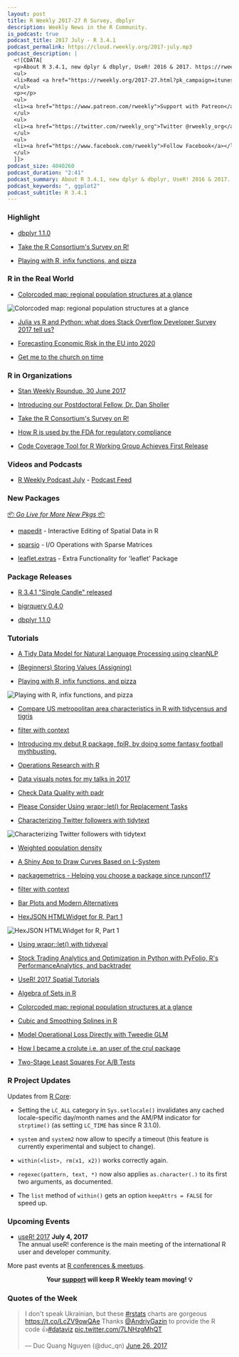 ```yaml
---
layout: post
title: R Weekly 2017-27 R Survey, dbplyr
description: Weekly News in the R Community.
is_podcast: true
podcast_title: 2017 July - R 3.4.1
podcast_permalink: https://cloud.rweekly.org/2017-july.mp3
podcast_description: |
  <![CDATA[
  <p>About R 3.4.1, new dplyr & dbplyr, UseR! 2016 & 2017. https://rweekly.org/2017-27.html</p>
  <ul>
  <li>Read <a href="https://rweekly.org/2017-27.html?pk_campaign=itunes_podcast">R Weekly 2017 issue 27</a></li>
  </ul>
  <p></p>
  <ul>
  <li><a href="https://www.patreon.com/rweekly">Support with Patreon</a></li>
  </ul>
  <ul>
  <li><a href="https://twitter.com/rweekly_org">Twitter @rweekly_org</a></li>
  </ul>
  <ul>
  <li><a href="https://www.facebook.com/rweekly">Follow Facebook</a></li>
  </ul>
  ]]>
podcast_size: 4040260
podcast_duration: "2:41"
podcast_summary: About R 3.4.1, new dplyr & dbplyr, UseR! 2016 & 2017. https://rweekly.org/2017-27.html
podcast_keywords: ", ggplot2"
podcast_subtitle: R 3.4.1
---
```


###  Highlight

+ [dbplyr 1.1.0](https://blog.rstudio.org/2017/06/27/dbplyr-1-1-0/)

+ [Take the R Consortium's Survey on R!](https://www.r-consortium.org/blog/2017/06/29/take-the-r-consortiums-survey-on-r)

+ [Playing with R, infix functions, and pizza](http://colinfay.me/playing-r-infix-functions/)

###  R in the Real World

+ [Colorcoded map: regional population structures at a glance](https://ikashnitsky.github.io/2017/colorcoded-map/)

![Colorcoded map: regional population structures at a glance](https://ikashnitsky.github.io/images/170630/s-fig-01.png)

+ [Julia vs R and Python: what does Stack Overflow Developer Survey 2017 tell us?](http://rsnippets.blogspot.com/2017/06/julia-vs-r-and-python-what-does-stack.html)

+ [Forecasting Economic Risk in the EU into 2020](http://blog.nycdatascience.com/student-works/forecasting-economic-risk-eu-2020/)

+ [Get me to the church on time](https://www.mytinyshinys.com/2017/06/26/get-me-to-the-church-on-time)


###  R in Organizations

+ [Stan Weekly Roundup, 30 June 2017](http://andrewgelman.com/2017/06/30/stan-weekly-roundup-30-june-2017/)

+ [Introducing our Postdoctoral Fellow, Dr. Dan Sholler](http://ropensci.org/blog/blog/2017/06/30/postdoc_dan_sholler)

+ [Take the R Consortium's Survey on R!](https://www.r-consortium.org/blog/2017/06/29/take-the-r-consortiums-survey-on-r)

+ [How R is used by the FDA for regulatory compliance](http://blog.revolutionanalytics.com/2017/06/r-fda.html)

+ [Code Coverage Tool for R Working Group Achieves First Release](https://www.r-consortium.org/blog/2017/06/28/code-coverage-tool-for-r-working-group-achieves-first-release)


###  Videos and Podcasts

+ [R Weekly Podcast July](https://soundcloud.com/rweekly/r-weekly-2017-july-r-341) - [Podcast Feed](https://feeds.feedburner.com/rweeklypodcast?format=xml)


###  New Packages

<p class="added-hostname"><a href="https://rweekly.org/live" target="_blank" class="externalLink">📦 <i>Go Live for More New Pkgs</i> 📦</a></p>

+ [mapedit](https://cran.r-project.org/web/packages/mapedit/index.html) - Interactive Editing of Spatial Data in R

+ [sparsio](https://cran.r-project.org/web/packages/sparsio/index.html) - I/O Operations with Sparse Matrices

+ [leaflet.extras](https://cran.r-project.org/web/packages/leaflet.extras/index.html) - Extra Functionality for 'leaflet' Package

###  Package Releases

+ [R 3.4.1 "Single Candle" released](http://blog.revolutionanalytics.com/2017/06/r-341-single-candle-released.html)

+ [bigrquery 0.4.0](https://blog.rstudio.org/2017/06/26/bigrquery-0-4-0/)

+ [dbplyr 1.1.0](https://blog.rstudio.org/2017/06/27/dbplyr-1-1-0/)


###  Tutorials


+ [A Tidy Data Model for Natural Language Processing using cleanNLP](https://journal.r-project.org/archive/2017/RJ-2017-035/index.html)

+ [(Beginners) Storing Values (Assigning)](https://jcarroll.com.au/2017/06/26/data-munging-with-r-preview-storing-values-assigning/)

+ [Playing with R, infix functions, and pizza](http://colinfay.me/playing-r-infix-functions/)

![Playing with R, infix functions, and pizza](https://raw.githubusercontent.com/rweekly/image/master/2017-6/infix-functions.png)

+ [Compare US metropolitan area characteristics in R with tidycensus and tigris ](https://walkerke.github.io/2017/06/comparing-metros/)

+ [filter with context](https://romain.rbind.io/blog/2017/06/28/filter-with-context/)

+ [Introducing my debut R package, fplR, by doing some fantasy football mythbusting. ](http://ewenme.rbind.io/blog/2017-06-25-fpl_mythbusting/x)


+ [Operations Research with R](http://www.rblog.uni-freiburg.de/2017/06/25/operations-research-with-r/)

+ [Data visuals notes for my talks in 2017](http://www.seascapemodels.org/rstats/2017/06/26/dataviz2017_notes.html)

+ [Check Data Quality with padr](https://edwinth.github.io/blog/data-quality-padr/)

+ [Please Consider Using wrapr::let() for Replacement Tasks](http://www.win-vector.com/blog/2017/06/please-consider-using-wraprlet-for-replacement-tasks/)

+ [Characterizing Twitter followers with tidytext](https://shirinG.github.io/text_analysis/2017/06/28/twitter_post)

![Characterizing Twitter followers with tidytext](https://shiring.github.io/text_analysis/2017/06/28/twitter_post_files/figure-markdown_github/unnamed-chunk-29-1.png)

+ [Weighted population density](http://www.decisionsciencenews.com/2017/06/26/weighted-population-density/)

+ [A Shiny App to Draw Curves Based on L-System](https://fronkonstin.com/2017/06/26/a-shiny-app-to-draw-curves-based-on-l-systems/)

+ [packagemetrics - Helping you choose a package since runconf17](http://ropensci.org/blog/blog/2017/06/27/packagemetrics)

+ [filter with context](https://romain.rbind.io/blog/2017/06/28/filter-with-context/)

+ [Bar Plots and Modern Alternatives](http://www.sthda.com/english/wiki/bar-plots-and-modern-alternatives)

+ [HexJSON HTMLWidget for R, Part 1](https://blog.ouseful.info/2017/06/28/hexjson-htmlwidget-for-r-part-1/)

![HexJSON HTMLWidget for R, Part 1](https://ouseful.files.wordpress.com/2017/06/hexjsonpart2_3.png?w=1020&h=796)

+ [Using wrapr::let() with tidyeval](http://www.win-vector.com/blog/2017/06/using-wraprlet-with-tidyeval/)

+ [Stock Trading Analytics and Optimization in Python with PyFolio, R's PerformanceAnalytics, and backtrader](https://ntguardian.wordpress.com/2017/06/28/stock-trading-analytics-and-optimization-in-python-with-pyfolio-rs-performanceanalytics-and-backtrader/)

+ [UseR! 2017 Spatial Tutorials](http://r-spatial.org//2017/06/29/UseR2017.html)

+ [Algebra of Sets in R](http://www.aaronschlegel.com/algebra-of-sets/)

+ [Colorcoded map: regional population structures at a glance](https://ikashnitsky.github.io/2017/colorcoded-map/)

+ [Cubic and Smoothing Splines in R](https://datascienceplus.com/cubic-and-smoothing-splines-in-r/)

+ [Model Operational Loss Directly with Tweedie GLM](https://statcompute.wordpress.com/2017/06/29/model-operational-loss-directly-with-tweedie-glm/)

+ [How I became a crolute i.e. an user of the crul package](http://maelle.github.io/2017/06/30/crolute/)

+ [Two-Stage Least Squares For A/B Tests](https://blog.twitch.tv/two-stage-least-squares-for-a-b-tests-669d07f904f7?source=rss----3ae745429979--science)


<!--<div class="post-more-begin"></div><div class="post-more-end"></div>-->


###  R Project Updates

Updates from [R Core](http://developer.r-project.org/blosxom.cgi/R-devel/NEWS):

+ Setting the  `LC_ALL` category in `Sys.setlocale()` invalidates any cached locale-specific day/month names and the AM/PM indicator for `strptime()` (as setting `LC_TIME` has since R 3.1.0).

+ `system` and `system2` now allow to specify a timeout (this feature is currently experimental and subject to change).

+  `within(<list>, rm(x1, x2))` works correctly again.

+  `regexec(pattern, text, *)` now also applies `as.character(.)` to its first two arguments, as documented.

+ The `list` method of `within()` gets an option `keepAttrs = FALSE` for speed up.


###  Upcoming Events


+ [useR! 2017](http://user2017.brussels/) **July 4, 2017** <br />
The annual useR! conference is the main meeting of the international R user and developer community.

More past events at [R conferences & meetups](https://conf.rweekly.org).


<p class="hide-support added-hostname support-rweekly" style="text-align: center;font-weight: bold;">Your <a class="non-visited externalLink" href="https://www.patreon.com/rweekly" onclick="pas(this)">support</a> will keep R Weekly team moving! 💡</p>


###  Quotes of the Week


<blockquote class="twitter-tweet" data-lang="en"><p lang="en" dir="ltr">I don&#39;t speak Ukrainian, but these <a href="https://twitter.com/hashtag/rstats?src=hash">#rstats</a> charts are gorgeous <a href="https://t.co/LcZV9owQAe">https://t.co/LcZV9owQAe</a> Thanks <a href="https://twitter.com/AndriyGazin">@AndriyGazin</a> to provide the R code 👍<a href="https://twitter.com/hashtag/dataviz?src=hash">#dataviz</a> <a href="https://t.co/7LNHzgMhQT">pic.twitter.com/7LNHzgMhQT</a></p>&mdash; Duc Quang Nguyen (@duc_qn) <a href="https://twitter.com/duc_qn/status/879369957435428865">June 26, 2017</a></blockquote>
